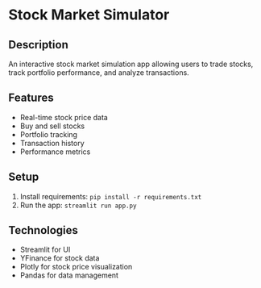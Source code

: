 # Stock Market Simulator

## Description
An interactive stock market simulation app allowing users to trade stocks, track portfolio performance, and analyze transactions.

## Features
- Real-time stock price data
- Buy and sell stocks
- Portfolio tracking
- Transaction history
- Performance metrics

## Setup
1. Install requirements: `pip install -r requirements.txt`
2. Run the app: `streamlit run app.py`

## Technologies
- Streamlit for UI
- YFinance for stock data
- Plotly for stock price visualization
- Pandas for data management
